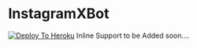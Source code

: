 # InstagramXBot

  [![Deploy To Heroku](https://www.herokucdn.com/deploy/button.svg)](https://heroku.com/deploy?template=https://github.com/Hellboy-Aaryan/InstagramXBot/)
  Inline Support to be Added soon.... 
